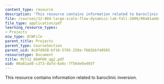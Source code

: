 ```yaml
---
content_type: resource
description: 'This resource contains information related to baroclinic inversion.  '
file: /courses/12-804-large-scale-flow-dynamics-lab-fall-2009/00a81addc373dafd6a6c7f56de9a493f_MIT12_804F09_qg2.pdf
file_type: application/pdf
learning_resource_types:
- Projects
ocw_type: OCWFile
parent_title: Projects
parent_type: CourseSection
parent_uid: 8c07d950-bf18-5705-250a-f682bbf40565
resourcetype: Document
title: MIT12_804F09_qg2.pdf
uid: 00a81add-c373-dafd-6a6c-7f56de9a493f
---
```

This resource contains information related to baroclinic inversion.  

